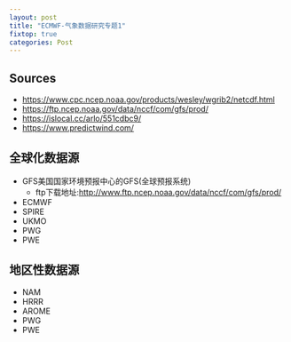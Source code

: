 ```yaml
---
layout: post
title: "ECMWF-气象数据研究专题1"
fixtop: true
categories: Post
---
```

## Sources

- https://www.cpc.ncep.noaa.gov/products/wesley/wgrib2/netcdf.html
- https://ftp.ncep.noaa.gov/data/nccf/com/gfs/prod/
- https://islocal.cc/arlo/551cdbc9/
- https://www.predictwind.com/

## 全球化数据源

- GFS美国国家环境预报中心的GFS(全球预报系统)
  - ftp下载地址:http://www.ftp.ncep.noaa.gov/data/nccf/com/gfs/prod/
- ECMWF
- SPIRE
- UKMO
- PWG
- PWE

## 地区性数据源

- NAM
- HRRR
- AROME
- PWG
- PWE
